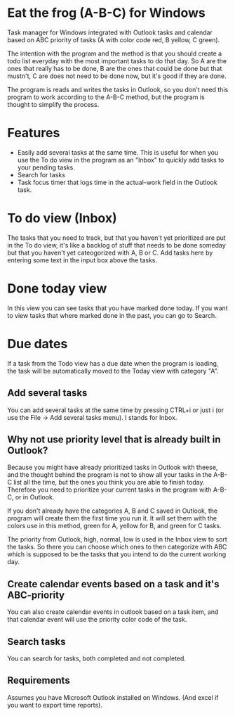 # Eat the frog (A-B-C) for Windows
Task manager for Windows integrated with Outlook tasks and calendar based on ABC priority of tasks (A with color code red, B yellow, C green). 

The intention with the program and the method is that you should create a todo list everyday with the most important tasks to do that day. So A are the ones that really has to be done, B are the ones that could be done but that mustn't, C are does not need to be done now, but it's good if they are done.

The program is reads and writes the tasks in Outlook, so you don't need this program to work according to the A-B-C method, but the program is thought to simplify the process.

# Features
- Easily add several tasks at the same time. This is useful for when you use the To do view in the program as an "Inbox" to quickly add tasks to your pending tasks. 
- Search for tasks
- Task focus timer that logs time in the actual-work field in the Outlook task.

# To do view (Inbox)
The tasks that you need to track, but that you haven't yet prioritized are put in the To do view, it's like a backlog of stuff that needs to be done someday but that you haven't yet cateogorized with A, B or C. Add tasks here by entering some text in the input box above the tasks.

# Done today view
In this view you can see tasks that you have marked done today. If you want to view tasks that where marked done in the past, you can go to Search.

# Due dates
If a task from the Todo view has a due date when the program is loading, the task will be automatically moved to the Today view with category "A".

## Add several tasks
You can add several tasks at the same time by pressing CTRL+i or just i (or use the File -> Add several tasks menu). I stands for Inbox.

## Why not use priority level that is already built in Outlook?
Because you might have already prioritized tasks in Outlook with theese, and the thought behind the program is not to show all your tasks in the A-B-C list all the time, but the ones you think you are able to finish today. Therefore you need to prioritize your current tasks in the program with A-B-C, or in Outlook.

If you don't already have the categories A, B and C saved in Outlook, the program will create them the first time you run it. It will set them with the colors use in this method, green for A, yellow for B, and green for C tasks.

The priority from Outlook, high, normal, low is used in the Inbox view to sort the tasks. So there you can choose which ones to then categorize with ABC which is supposed to be the tasks that you intend to do the current working day.

## Create calendar events based on a task and it's ABC-priority
You can also create calendar events in outlook based on a task item, and that calendar event will use the priority color code of the task.

## Search tasks
You can search for tasks, both completed and not completed.

## Requirements
Assumes you have Microsoft Outlook installed on Windows. (And excel if you want to export time reports).
